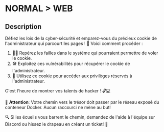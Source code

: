 # NORMAL > WEB

## Description
Défiez les lois de la cyber-sécurité et emparez-vous du précieux cookie de l'administrateur qui parcourt les pages ! 🍪 Voici comment procéder :

1. 🕵️‍♂️ Repérez les failles dans le système qui pourraient permettre de voler le cookie.
2. 🛠️ Exploitez ces vulnérabilités pour récupérer le cookie de l'administrateur.
3. 🚀 Utilisez ce cookie pour accéder aux privilèges réservés à l'administrateur.

C'est l'heure de montrer vos talents de hacker ! 🔓💻

🔔 **Attention**: Votre chemin vers le trésor doit passer par le réseau exposé du conteneur Docker. Aucun raccourci ne mène au but!

🔍 Si les écueils vous barrent le chemin, demandez de l'aide à l'équipe sur Discord ou hissez le drapeau en créant un ticket! 🚩
